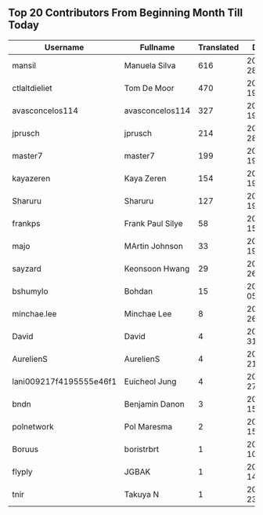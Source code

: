 ## Top 20 Contributors From Beginning Month Till Today ##
|Username|Fullname|Translated|DateJoined|Language|
|--------|--------|----------|----------|-------|
|mansil|Manuela Silva|616|2024-04-28T15:52:39.|pt|
|ctlaltdieliet|Tom De Moor|470|2020-06-19T16:30:47Z|nl|
|avasconcelos114|avasconcelos114|327|2020-06-19T18:18:27Z|ko|
|jprusch|jprusch|214|2021-06-28T12:00:18.|de|
|master7|master7|199|2020-06-19T18:20:39.|pl|
|kayazeren|Kaya Zeren|154|2020-06-19T07:05:24Z|tr|
|Sharuru|Sharuru|127|2020-06-19T18:20:22.|zh_Hans|
|frankps|Frank Paul Silye|58|2024-06-15T17:49:35.|nb_NO|
|majo|MArtin Johnson|33|2020-06-19T18:19:45Z|sv|
|sayzard|Keonsoon Hwang|29|2025-03-26T05:02:18.||
|bshumylo|Bohdan|15|2025-01-05T23:41:01.||
|minchae.lee|Minchae Lee|8|2024-11-26T01:06:33.|ko|
|David|David|4|2024-07-31T00:30:03.||
|AurelienS|AurelienS|4|2025-08-21T09:26:09.||
|lani009217f4195555e46f1|Euicheol Jung|4|2025-02-27T12:26:38.||
|bndn|Benjamin Danon|3|2024-05-15T08:40:35.||
|polnetwork|Pol Maresma|2|2025-09-15T05:46:22.|ca|
|Boruus|boristrbrt|1|2024-06-10T17:55:32.||
|flyply|JGBAK|1|2025-06-14T06:08:50.||
|tnir|Takuya N|1|2024-07-23T20:19:19.|ja|
